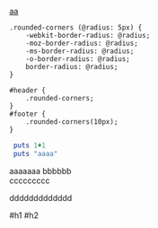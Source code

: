 [aa](#h1)

```less
.rounded-corners (@radius: 5px) {
    -webkit-border-radius: @radius;
    -moz-border-radius: @radius;
    -ms-border-radius: @radius;
    -o-border-radius: @radius;
    border-radius: @radius;
}

#header {
    .rounded-corners;
}
#footer {
    .rounded-corners(10px);
}
```


```ruby
 puts 1+1
 puts "aaaa"
```

aaaaaaa
bbbbbb  
ccccccccc

ddddddddddddd

#h1
#h2
